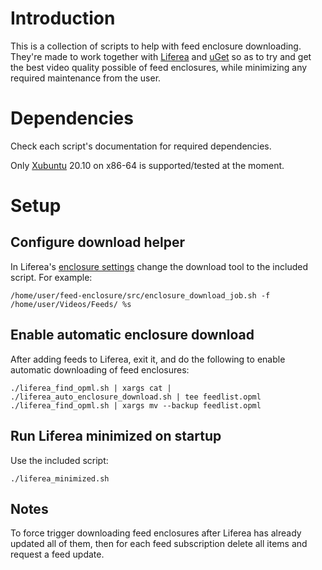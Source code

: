 # Introduction

This is a collection of scripts to help with feed enclosure downloading. They're made to work together with [Liferea](https://lzone.de/liferea/) and [uGet](https://ugetdm.com/) so as to try and get the best video quality possible of feed enclosures, while minimizing any required maintenance from the user.

# Dependencies

Check each script's documentation for required dependencies.

Only [Xubuntu](https://xubuntu.org/) 20.10 on x86-64 is supported/tested at the moment.

# Setup

## Configure download helper

In Liferea's [enclosure settings](https://lzone.de/liferea/help110/preferences_en.html#enclosures) change the download tool to the included script. For example:

    /home/user/feed-enclosure/src/enclosure_download_job.sh -f /home/user/Videos/Feeds/ %s

## Enable automatic enclosure download 

After adding feeds to Liferea, exit it, and do the following to enable automatic downloading of feed enclosures:

    ./liferea_find_opml.sh | xargs cat | ./liferea_auto_enclosure_download.sh | tee feedlist.opml
    ./liferea_find_opml.sh | xargs mv --backup feedlist.opml

## Run Liferea minimized on startup

Use the included script:

    ./liferea_minimized.sh

## Notes

To force trigger downloading feed enclosures after Liferea has already updated all of them, then for each feed subscription delete all items and request a feed update.
